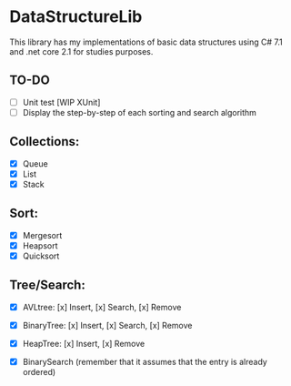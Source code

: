 # DataStructureLib
This library has my implementations of basic data structures using C# 7.1 and .net core 2.1 for studies purposes.

## TO-DO
* [ ] Unit test [WIP XUnit]
* [ ] Display the step-by-step of each sorting and search algorithm

## Collections:
* [x] Queue 
* [x] List
* [x] Stack

## Sort:
* [x] Mergesort
* [x] Heapsort 
* [x] Quicksort

## Tree/Search:
* [x] AVLtree: [x] Insert, [x] Search, [x] Remove
* [x] BinaryTree: [x] Insert, [x] Search, [x] Remove
* [x] HeapTree: [x] Insert, [x] Remove
* [x] BinarySearch (remember that it assumes that the entry is already ordered)

